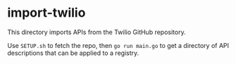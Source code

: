 # import-twilio

This directory imports APIs from the Twilio GitHub repository.

Use `SETUP.sh` to fetch the repo, then `go run main.go` to get a directory of
API descriptions that can be applied to a registry.
